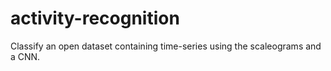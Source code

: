 # activity-recognition
Classify an open dataset containing time-series using the scaleograms and a CNN.
